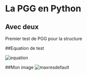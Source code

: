 # La PGG en Python
## Avec deux
Premier test de PGG pour la structure

##Equation de test

![equation](https://latex.codecogs.com/gif.latex?\sum&space;{x_{i}}^{})


##Mon image
![maxresdefault](https://user-images.githubusercontent.com/52786448/64136301-f521f800-cdf0-11e9-83ab-a1714ed7487b.jpg)
